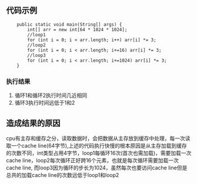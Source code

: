 ## 代码示例
```code
    public static void main(String[] args) {
        int[] arr = new int[64 * 1024 * 1024];
        //loop1
        for (int i = 0; i < arr.length; i++) arr[i] *= 3;
        //loop2
        for (int i = 0; i < arr.length; i+=16) arr[i] *= 3;
        //loop3
        for (int i = 0; i < arr.length; i+=1024) arr[i] *= 3;
    }
```
### 执行结果
1. 循环1和循环2执行时间几近相同
2. 循环3执行时间远低于1和2
## 造成结果的原因
cpu有主存和缓存之分，读取数据时，会把数据从主存放到缓存中处理，每一次读取一个cache line(64字节),上述的代码执行快慢的根本原因是从主存加载到缓存的次数不同，int类型占用4字节，loop1每循环16次(首次也需加载)，需要加载一次cache line，loop2每次循环正好跨16个元素，也就是每次循环需要加载一次cache line, 而loop3因为循环的步长为1024，虽然每次也要访问cache line但是总共的加载cache line的次数远低于loop1和loop2